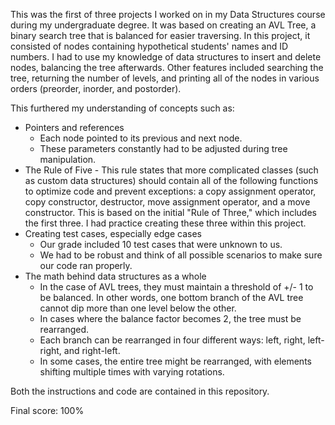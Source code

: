 This was the first of three projects I worked on in my Data Structures course during my undergraduate degree. It was based on creating an AVL Tree, a binary search tree that is balanced for easier traversing. In this project, it consisted of nodes containing hypothetical students' names and ID numbers. I had to use my knowledge of data structures to insert and delete nodes, balancing the tree afterwards. Other features included searching the tree, returning the number of levels, and printing all of the nodes in various orders (preorder, inorder, and postorder).

This furthered my understanding of concepts such as:
- Pointers and references
    - Each node pointed to its previous and next node.
    - These parameters constantly had to be adjusted during tree manipulation.
- The Rule of Five
      - This rule states that more complicated classes (such as custom data structures) should contain all of the following functions to optimize code and prevent exceptions: a copy assignment operator, copy constructor, destructor, move assignment operator, and a move constructor. This is based on the initial "Rule of Three," which includes the first three. I had practice creating these three within this project.
- Creating test cases, especially edge cases
    - Our grade included 10 test cases that were unknown to us.
    - We had to be robust and think of all possible scenarios to make sure our code ran properly.
- The math behind data structures as a whole
  - In the case of AVL trees, they must maintain a threshold of +/- 1 to be balanced. In other words, one bottom branch of the AVL tree cannot dip more than one level below the other.
  - In cases where the balance factor becomes 2, the tree must be rearranged.
  - Each branch can be rearranged in four different ways: left, right, left-right, and right-left.
  - In some cases, the entire tree might be rearranged, with elements shifting multiple times with varying rotations.

Both the instructions and code are contained in this repository.

Final score: 100%
